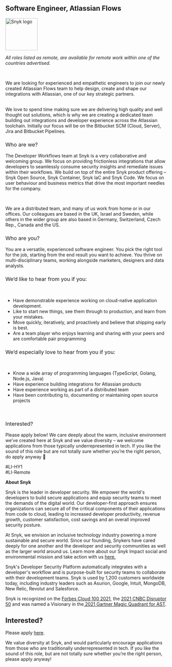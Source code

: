 Software Engineer, Atlassian Flows
---

<img src="https://res.cloudinary.com/snyk/image/upload/v1537345894/press-kit/brand/logo-black.png" width="100" alt="Snyk logo" />

<p><em><span style="font-weight: 400;">All roles listed as remote, are available for remote work within one of the countries advertised.</span></em></p>
<p>&nbsp;</p>
<p><span style="font-weight: 400;">We are looking for experienced and empathetic engineers to join our newly created Atlassian Flows team to help design, create and shape our integrations with Atlassian, one of our key strategic partners.</span><span style="font-weight: 400;"><br><br></span></p>
<p><span style="font-weight: 400;">We love to spend time making sure we are delivering high quality and well thought out solutions, which is why we are creating a dedicated team building out integrations and developer experience across the Atlassian toolchain. Initially our focus will be on the Bitbucket SCM (Cloud, Server), Jira and Bitbucket Pipelines.&nbsp;</span></p>
<h3><span style="font-weight: 400;">Who are we?</span></h3>
<p><span style="font-weight: 400;">The Developer Workflows team at Snyk is a very collaborative and welcoming group. We focus on providing frictionless integrations that allow developers to seamlessly consume security insights and remediate issues within their workflows. We build on top of the entire Snyk product offering – Snyk Open Source, Snyk Container, Snyk IaC and Snyk Code. We focus on user behaviour and business metrics that drive the most important needles for the company.</span></p>
<p>&nbsp;</p>
<p><span style="font-weight: 400;">We are a distributed team, and many of us work from home or in our offices. Our colleagues are based in the UK, Israel and Sweden, while others in the wider group are also based in Germany, Switzerland, Czech Rep., Canada and the US.&nbsp;</span></p>
<h3><span style="font-weight: 400;">Who are you?</span></h3>
<p><span style="font-weight: 400;">You are a versatile, experienced software engineer. You pick the right tool for the job, starting from the end result you want to achieve. You thrive on multi-disciplinary teams, working alongside marketers, designers and data analysts.</span></p>
<h3><span style="font-weight: 400;">We’d like to hear from you if you:</span></h3>
<p>&nbsp;</p>
<ul>
<li style="font-weight: 400;"><span style="font-weight: 400;">Have demonstrable experience working on cloud-native application development.</span></li>
<li style="font-weight: 400;"><span style="font-weight: 400;">Like to start new things, see them through to production, and learn from your mistakes.</span></li>
<li style="font-weight: 400;"><span style="font-weight: 400;">Move quickly, iteratively, and proactively and believe that shipping early is best.</span></li>
<li style="font-weight: 400;"><span style="font-weight: 400;">Are a team player who enjoys learning and sharing with your peers and are comfortable pair programming</span></li>
</ul>
<h3><span style="font-weight: 400;">We’d especially love to hear from you if you:</span></h3>
<p>&nbsp;</p>
<ul>
<li style="font-weight: 400;"><span style="font-weight: 400;">Know a wide array of programming languages (TypeScript, Golang, Node.js, Java)</span></li>
<li style="font-weight: 400;"><span style="font-weight: 400;">Have experience building integrations for Atlassian products</span></li>
<li style="font-weight: 400;"><span style="font-weight: 400;">Have experience working as part of a distributed team</span></li>
<li style="font-weight: 400;"><span style="font-weight: 400;">Have been contributing to, documenting or maintaining open source projects</span></li>
</ul>
<p>&nbsp;</p>
<h3><span style="font-weight: 400;">Interested?</span></h3>
<p><span style="font-weight: 400;">Please apply below! We care deeply about the warm, inclusive environment we’ve created here at Snyk and we value diversity – we welcome applications from those typically underrepresented in tech. If you like the sound of this role but are not totally sure whether you’re the right person, do apply anyway 🙂</span></p>
<p><span style="font-weight: 400;">#LI-HY1<br>#LI-Remote</span></p><div class="content-conclusion"><p><strong>About Snyk</strong></p>
<p><span style="font-weight: 400;">Snyk is the leader in developer security. We empower the world's developers to build secure applications and equip security teams to meet the demands of the digital world. Our developer-first approach ensures organizations can secure all of the critical components of their applications from code to cloud, leading to increased developer productivity, revenue growth, customer satisfaction, cost savings and an overall improved security posture.&nbsp;</span></p>
<p><span style="font-weight: 400;">At Snyk, we envision an inclusive technology industry powering a more sustainable and secure world.</span> <span style="font-weight: 400;">Since our founding, Snykers have cared deeply for one another and the developer and security communities as well as the larger world around us. Learn more about our Snyk Impact social and environmental mission and take action with us </span><a href="https://snyk.io/about/snyk-impact/"><span style="font-weight: 400;">here.</span></a></p>
<p><span style="font-weight: 400;">Snyk's Developer Security Platform automatically integrates with a developer's workflow and is purpose-built for security teams to collaborate with their development teams. Snyk is used by 1,200 customers worldwide today, including industry leaders such as Asurion, Google, Intuit, MongoDB, New Relic, Revolut and Salesforce.</span></p>
<p><span style="font-weight: 400;">Snyk is recognized on the </span><a href="https://www.forbes.com/cloud100/#6f24b5ba5f94"><span style="font-weight: 400;">Forbes Cloud 100 2021</span></a><span style="font-weight: 400;">, the </span><a href="https://www.cnbc.com/2021/05/25/these-are-the-2021-cnbc-disruptor-50-companies.html"><span style="font-weight: 400;">2021 CNBC Disruptor 50</span></a><span style="font-weight: 400;"> and was named a Visionary in the</span><a href="https://snyk.io/blog/snyk-visionary-2021-gartner-magic-quadrant-for-ast/"><span style="font-weight: 400;"> 2021 Gartner Magic Quadrant for AST</span></a><span style="font-weight: 400;">.</span></p></div>

Interested?
---

Please apply [here](https://boards.greenhouse.io/snyk/jobs/5749716002#app).

We value diversity at Snyk, and would particularly encourage applications from those who are traditionally underrepresented in tech.
If you like the sound of this role, but are not totally sure whether you’re the right person, please apply anyway!
